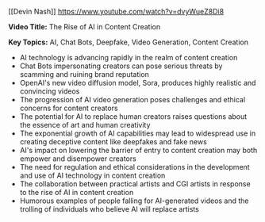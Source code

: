 [[Devin Nash]]
https://www.youtube.com/watch?v=dvyWueZ8Di8

**Video Title:** The Rise of AI in Content Creation

**Key Topics:** AI, Chat Bots, Deepfake, Video Generation, Content Creation
- AI technology is advancing rapidly in the realm of content creation
- Chat Bots impersonating creators can pose serious threats by scamming and ruining brand reputation
- OpenAI's new video diffusion model, Sora, produces highly realistic and convincing videos
- The progression of AI video generation poses challenges and ethical concerns for content creators
- The potential for AI to replace human creators raises questions about the essence of art and human creativity
- The exponential growth of AI capabilities may lead to widespread use in creating deceptive content like deepfakes and fake news
- AI's impact on lowering the barrier of entry to content creation may both empower and disempower creators
- The need for regulation and ethical considerations in the development and use of AI technology in content creation
- The collaboration between practical artists and CGI artists in response to the rise of AI in content creation
- Humorous examples of people falling for AI-generated videos and the trolling of individuals who believe AI will replace artists
